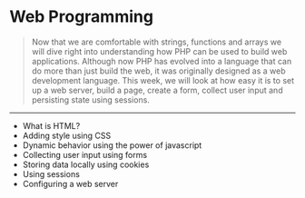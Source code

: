 Web Programming
===============
>Now that we are comfortable with strings, functions and arrays we will dive right into understanding how PHP can be used to build web applications. 
>Although now PHP has evolved into a language that can do more than just build the web, it was originally designed as a web development language. 
>This week, we will look at how easy it is to set up a web server, build a page, create a form, collect user input and persisting state using sessions.

***

* What is HTML?
* Adding style using CSS
* Dynamic behavior using the power of javascript
* Collecting user input using forms
* Storing data locally using cookies
* Using sessions
* Configuring a web server